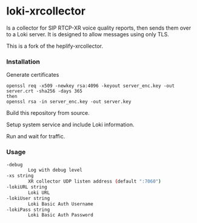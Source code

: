 # loki-xrcollector

Is a collector for SIP RTCP-XR voice quality reports, then sends them over to a Loki server. It is designed to allow messages using only TLS.

This is a fork of the heplify-xrcollector.

### Installation

Generate certificates

```
openssl req -x509 -newkey rsa:4096 -keyout server_enc.key -out server.crt -sha256 -days 365
then
openssl rsa -in server_enc.key -out server.key
```

Build this repository from source.

Setup system service and include Loki information.

Run and wait for traffic.

### Usage

```bash
-debug
        Log with debug level
-xs string
        XR collector UDP listen address (default ":7060")
-lokiURL string
        Loki URL
-lokiUser string
        Loki Basic Auth Username
-lokiPass string
        Loki Basic Auth Password
```

